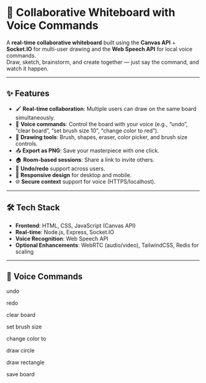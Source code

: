 # 🎨 Collaborative Whiteboard with Voice Commands

A **real-time collaborative whiteboard** built using the **Canvas API** + **Socket.IO** for multi-user drawing and the **Web Speech API** for local voice commands.  
Draw, sketch, brainstorm, and create together — just say the command, and watch it happen.

---

## ✨ Features
- 🖌 **Real-time collaboration**: Multiple users can draw on the same board simultaneously.
- 🎤 **Voice commands**: Control the board with your voice (e.g., “undo”, “clear board”, “set brush size 10”, “change color to red”).
- 🎯 **Drawing tools**: Brush, shapes, eraser, color picker, and brush size controls.
- 📤 **Export as PNG**: Save your masterpiece with one click.
- 🏠 **Room-based sessions**: Share a link to invite others.
- 🔄 **Undo/redo** support across users.
- 📱 **Responsive design** for desktop and mobile.
- 🌐 **Secure context** support for voice (HTTPS/localhost).

---

## 🛠 Tech Stack
- **Frontend**: HTML, CSS, JavaScript (Canvas API)
- **Real-time**: Node.js, Express, Socket.IO
- **Voice Recognition**: Web Speech API
- **Optional Enhancements**: WebRTC (audio/video), TailwindCSS, Redis for scaling

---

## 🎤 Voice Commands
undo

redo

clear board

set brush size <number>

change color to <color>

draw circle

draw rectangle

save board

